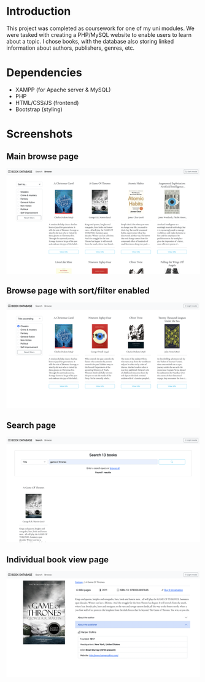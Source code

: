 # Introduction 
This project was completed as coursework for one of my uni modules. We were tasked with creating a PHP/MySQL website to enable users to learn about a topic. I chose books, with the database also storing linked information about authors, publishers, genres, etc.

# Dependencies
- XAMPP (for Apache server & MySQL)
- PHP
- HTML/CSS/JS (frontend)
- Bootstrap (styling)

# Screenshots
## Main browse page
![Screenshot showing the main browse page](https://github.com/ben-oldham1/book-database/blob/master/screenshots/browsePage.png?raw=true)
## Browse page with sort/filter enabled
![Screenshot showing the browse page with sort and filters enabled](https://github.com/ben-oldham1/book-database/blob/master/screenshots/filter.png?raw=true)
## Search page
![Screenshot showing the search page](https://github.com/ben-oldham1/book-database/blob/master/screenshots/searchPage.png?raw=true)
## Individual book view page
![Screenshot showing the individual book view page](https://github.com/ben-oldham1/book-database/blob/master/screenshots/viewBook.png?raw=true)